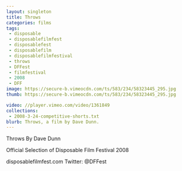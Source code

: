 ```yaml
---
layout: singleton
title: Throws
categories: films
tags:
 - disposable
 - disposablefilmfest
 - disposablefest
 - disposablefilm
 - disposablefilmfestival
 - throws
 - DFFest
 - filmfestival
 - 2008
 - DFF
image: https://secure-b.vimeocdn.com/ts/583/234/58323445_295.jpg
thumb: https://secure-b.vimeocdn.com/ts/583/234/58323445_295.jpg

video: //player.vimeo.com/video/1361849
collections:
 - 2008-3-24-competitive-shorts.txt
blurb: Throws, a film by Dave Dunn.
---
```


Throws
By Dave Dunn

Official Selection of Disposable Film Festival 2008

disposablefilmfest.com
Twitter: @DFFest